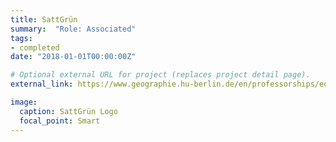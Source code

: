 ```yaml
---
title: SattGrün
summary:  "Role: Associated"
tags:
- completed
date: "2018-01-01T00:00:00Z"

# Optional external URL for project (replaces project detail page).
external_link: https://www.geographie.hu-berlin.de/en/professorships/eol/projects/sattgruen/sattgruen

image:
  caption: SattGrün Logo
  focal_point: Smart
---
```

